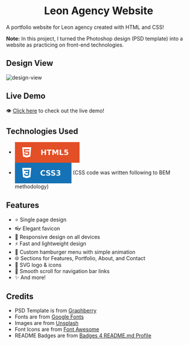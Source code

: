 <h1 align='center'>Leon Agency Website</h1>

A portfolio website for Leon agency created with HTML and CSS!

**Note:** In this project, I turned the Photoshop design (PSD template) into a website as practicing on front-end technologies.

## Design View
![design-view](./Images/design-view.png)

## Live Demo
👁 [Click here](https://mohammadjarabah.github.io/leon-agency-website) to check out the live demo!

## Technologies Used
* <img src='./Images/readme-badges/html.svg' alt='HTML' valign='middle'>
* <img src='./Images/readme-badges/css.svg' alt='CSS' valign='middle'> (CSS code was written following to BEM methodology)

## Features
* ⭐ Single page design
* 👓 Elegant favicon
* 🤖 Responsive design on all devices
* ⚡ Fast and lightweight design
* 🍔 Custom hamburger menu with simple animation
* 🌐 Sections for Features, Portfolio, About, and Contact
* 🎨 SVG logo & icons
* 🌱 Smooth scroll for navigation bar links
* ✨ And more!

## Credits
* PSD Template is from [Graphberry](https://www.graphberry.com)
* Fonts are from [Google Fonts](https://fonts.google.com)
* Images are from [Unsplash](https://unsplash.com)
* Font Icons are from [Font Awesome](https://fontawesome.com)
* README Badges are from [Badges 4 README.md Profile](https://github.com/alexandresanlim/Badges4-README.md-Profile)
